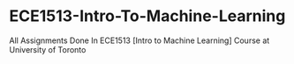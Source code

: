 # ECE1513-Intro-To-Machine-Learning
All Assignments Done In ECE1513 [Intro to Machine Learning] Course at University of Toronto

